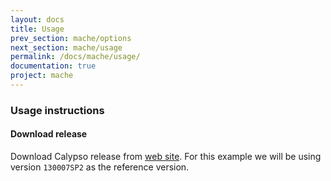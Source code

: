 ```yaml
---
layout: docs
title: Usage
prev_section: mache/options
next_section: mache/usage
permalink: /docs/mache/usage/
documentation: true
project: mache
---
```


### Usage instructions

#### Download release

Download Calypso release from [web site](http://www.calypso.com). For this example we will be using version `130007SP2` as the reference version.



